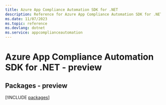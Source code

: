 ```yaml
---
title: Azure App Compliance Automation SDK for .NET
description: Reference for Azure App Compliance Automation SDK for .NET
ms.date: 11/07/2023
ms.topic: reference
ms.devlang: dotnet
ms.service: appcomplianceautomation
---
```

# Azure App Compliance Automation SDK for .NET - preview
## Packages - preview
[!INCLUDE [packages](app-compliance-automation-index.md)]